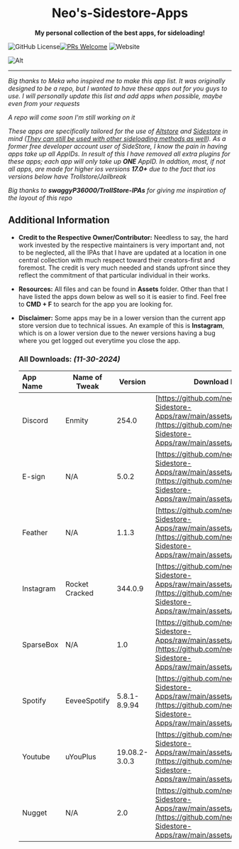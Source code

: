 <h1 align="center">Neo's-Sidestore-Apps</h1>

<p align="center"><strong>My personal collection of the best apps, for sideloading!</strong></p>

![GitHub License](https://img.shields.io/github/license/neoarz/Neos-Sidestore-Apps)[![PRs Welcome](https://img.shields.io/badge/PRs-welcome-brightgreen.svg?style=flat-square)](https://makeapullrequest.com) ![Website](https://img.shields.io/website?url=https%3A%2F%2Fneoarz.github.io%2FNeos-Sidestore-Apps%2F)</strong></p>



![Alt](https://repobeats.axiom.co/api/embed/b4885a98863e008664e9d2a86a1f503e397df8ff.svg "Repobeats analytics image")

  
---

*Big thanks to Meka who inspired me to make this app list. It was originally designed to be a repo, but I wanted to have these apps out for you guys to use. I will personally update this list and add apps when possible, maybe even from your requests* 

*A repo will come soon I'm still working on it*

*These apps are specifically tailored for the use of [Altstore](https://altstore.io) and [Sidestore](https://sidestore.io) in mind (<u>They can still be used with other sideloading methods as well</u>). As a former free developer account user of SideStore, I know the pain in having apps take up all AppIDs. In result of this I have removed all extra plugins for these apps; each app will only take up **ONE** AppID.
In addtion, most, if not all apps, are made for higher ios versions **17.0+** due to the fact that ios versions below have Trollstore/Jailbreak*

*Big thanks to **swaggyP36000/TrollStore-IPAs** for giving me inspiration of the layout of this repo*


## Additional Information
- **Credit to the Respective Owner/Contributor:** Needless to say, the hard work invested by the respective maintainers is very important and, not to be neglected, all the IPAs that I have are updated at a location in one central collection with much respect toward their creators-first and foremost. The credit is very much needed and stands upfront since they reflect the commitment of that particular individual in their works.

- **Resources:** All files and can be found in **Assets** folder. Other than that I have listed the apps down below as well so it is easier to find. Feel free to **CMD + F** to search for the app you are looking for. 

- **Disclaimer:** Some apps may be in a lower version than the current app store version due to technical issues. An example of this is **Instagram**, which is on a lower version due to the newer versions having a bug where you get logged out everytime you close the app.


   ### All Downloads: *(11-30-2024)*
   
    | App Name | Name of Tweak | Version |Download Link |
    |:------------------|---------------|------------|----------|
    | Discord | Enmity | 254.0 |[https://github.com/neoarz/Neos-Sidestore-Apps/raw/main/assets/Discord.ipa](https://github.com/neoarz/Neos-Sidestore-Apps/raw/main/assets/Discord.ipa) |
    | E-sign | N/A | 5.0.2 | [https://github.com/neoarz/Neos-Sidestore-Apps/raw/main/assets/ESign.ipa](https://github.com/neoarz/Neos-Sidestore-Apps/raw/main/assets/ESign.ipa) |
    | Feather | N/A | 1.1.3 | [https://github.com/neoarz/Neos-Sidestore-Apps/raw/main/assets/Feather.ipa](https://github.com/neoarz/Neos-Sidestore-Apps/raw/main/assets/Feather.ipa) |
    | Instagram | Rocket Cracked | 344.0.9 | [https://github.com/neoarz/Neos-Sidestore-Apps/raw/main/assets/Instagram.ipa](https://github.com/neoarz/Neos-Sidestore-Apps/raw/main/assets/Instagram.ipa) |
    | SparseBox | N/A | 1.0 | [https://github.com/neoarz/Neos-Sidestore-Apps/raw/main/assets/Sparsebox.ipa](https://github.com/neoarz/Neos-Sidestore-Apps/raw/main/assets/Sparsebox.ipa) |
    | Spotify | EeveeSpotify | 5.8.1-8.9.94 | [https://github.com/neoarz/Neos-Sidestore-Apps/raw/main/assets/Spotify.ipa](https://github.com/neoarz/Neos-Sidestore-Apps/raw/main/assets/Spotify.ipa) |
    | Youtube | uYouPlus | 19.08.2-3.0.3 | [https://github.com/neoarz/Neos-Sidestore-Apps/raw/main/assets/YouTube.ipa](https://github.com/neoarz/Neos-Sidestore-Apps/raw/main/assets/YouTube.ipa) |
    | Nugget | N/A | 2.0 | [https://github.com/neoarz/Neos-Sidestore-Apps/raw/main/assets/Nugget.ipa](https://github.com/neoarz/Neos-Sidestore-Apps/raw/main/assets/Nugget.ipa) |
    
  
